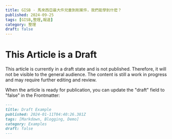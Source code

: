 ```yaml
---
title: GISB · 馬來西亞最大件兒童剝削案件，我們能學到什麽？
published: 2024-09-25
tags: [GISB,整理,報道]
category: 整理
draft: false
---
```


# This Article is a Draft

This article is currently in a draft state and is not published. Therefore, it will not be visible to the general audience. The content is still a work in progress and may require further editing and review.

When the article is ready for publication, you can update the "draft" field to "false" in the Frontmatter:

```markdown
---
title: Draft Example
published: 2024-01-11T04:40:26.381Z
tags: [Markdown, Blogging, Demo]
category: Examples
draft: false
---
